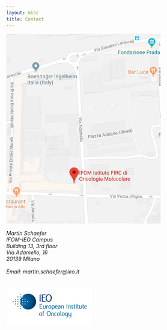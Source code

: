 ```yaml
---
layout: misc
title: Contact
---
```


<a href="https://goo.gl/maps/d8UepzTWsLx"><img class="pull-right" src="/images/ieo-campus.png"/></a>

<address>
	Martin Schaefer<br>
	IFOM-IEO Campus<br>
	Building 13, 3rd floor<br>
	Via Adamello, 16<br>
	20139 Milano<br>
	<br>
	Email: martin.schaefer<span style="display:none">obfuscate</span>@ieo.it<br>
	<p>&nbsp;<br>
	<img class="pull-left" src="/images/ieo_logo.png">  
</address>
